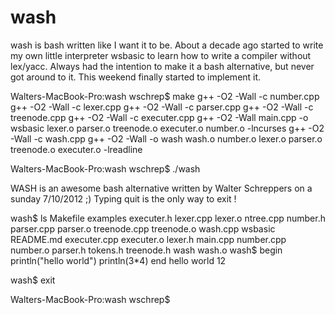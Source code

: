 wash
====

wash is bash written like I want it to be. About a decade ago started to write my own little interpreter wsbasic to learn how to write a compiler without lex/yacc. Always had the intention to make it a bash alternative, but never got around to it. This weekend finally started to implement it.

Walters-MacBook-Pro:wash wschrep$ make
g++  -O2 -Wall -c number.cpp
g++  -O2 -Wall -c lexer.cpp
g++  -O2 -Wall -c parser.cpp
g++  -O2 -Wall -c treenode.cpp
g++  -O2 -Wall -c executer.cpp
g++  -O2 -Wall main.cpp -o wsbasic lexer.o parser.o treenode.o executer.o number.o -lncurses
g++  -O2 -Wall -c wash.cpp
g++  -O2 -Wall -o wash wash.o number.o lexer.o parser.o treenode.o executer.o -lreadline

Walters-MacBook-Pro:wash wschrep$ ./wash 

WASH is an awesome bash alternative written by Walter Schreppers on a sunday 7/10/2012 ;)
Typing quit is the only way to exit !

wash$ ls
Makefile     examples     executer.h   lexer.cpp    lexer.o      ntree.cpp    number.h     parser.cpp   parser.o     treenode.cpp treenode.o   wash.cpp     wsbasic
README.md    executer.cpp executer.o   lexer.h      main.cpp     number.cpp   number.o     parser.h     tokens.h     treenode.h   wash         wash.o
wash$ begin println("hello world") println(3*4) end
hello world
12

wash$ exit

Walters-MacBook-Pro:wash wschrep$


